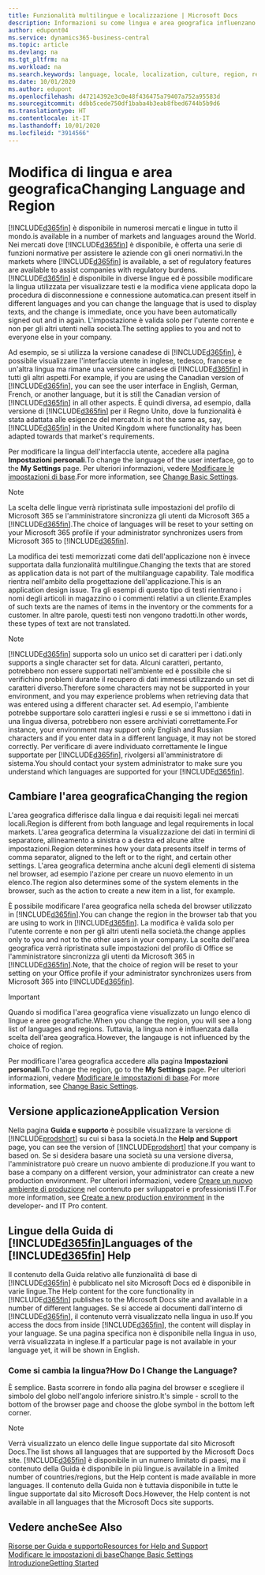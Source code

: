 ```yaml
---
title: Funzionalità multilingue e localizzazione | Microsoft Docs
description: Informazioni su come lingua e area geografica influenzano l'esperienza utente in Business Central.
author: edupont04
ms.service: dynamics365-business-central
ms.topic: article
ms.devlang: na
ms.tgt_pltfrm: na
ms.workload: na
ms.search.keywords: language, locale, localization, culture, region, regional settings
ms.date: 10/01/2020
ms.author: edupont
ms.openlocfilehash: d47214392e3c0e48f436475a79407a752a95583d
ms.sourcegitcommit: ddbb5cede750df1baba4b3eab8fbed6744b5b9d6
ms.translationtype: HT
ms.contentlocale: it-IT
ms.lasthandoff: 10/01/2020
ms.locfileid: "3914566"
---
```

# <a name="changing-language-and-region"></a><span data-ttu-id="787cc-103">Modifica di lingua e area geografica</span><span class="sxs-lookup"><span data-stu-id="787cc-103">Changing Language and Region</span></span>

[!INCLUDE[d365fin](includes/d365fin_md.md)] <span data-ttu-id="787cc-104">è disponibile in numerosi mercati e lingue in tutto il mondo.</span><span class="sxs-lookup"><span data-stu-id="787cc-104">is available in a number of markets and languages around the World.</span></span> <span data-ttu-id="787cc-105">Nei mercati dove [!INCLUDE[d365fin](includes/d365fin_md.md)] è disponibile, è offerta una serie di funzioni normative per assistere le aziende con gli oneri normativi.</span><span class="sxs-lookup"><span data-stu-id="787cc-105">In the markets where [!INCLUDE[d365fin](includes/d365fin_md.md)] is available, a set of regulatory features are available to assist companies with regulatory burdens.</span></span> [!INCLUDE[d365fin](includes/d365fin_md.md)] <span data-ttu-id="787cc-106">è disponibile in diverse lingue ed è possibile modificare la lingua utilizzata per visualizzare testi e la modifica viene applicata dopo la procedura di disconnessione e connessione automatica.</span><span class="sxs-lookup"><span data-stu-id="787cc-106">can present itself in different languages and you can change the language that is used to display texts, and the change is immediate, once you have been automatically signed out and in again.</span></span> <span data-ttu-id="787cc-107">L'impostazione è valida solo per l'utente corrente e non per gli altri utenti nella società.</span><span class="sxs-lookup"><span data-stu-id="787cc-107">The setting applies to you and not to everyone else in your company.</span></span>  

<span data-ttu-id="787cc-108">Ad esempio, se si utilizza la versione canadese di [!INCLUDE[d365fin](includes/d365fin_md.md)], è possibile visualizzare l'interfaccia utente in inglese, tedesco, francese e un'altra lingua ma rimane una versione canadese di [!INCLUDE[d365fin](includes/d365fin_md.md)] in tutti gli altri aspetti.</span><span class="sxs-lookup"><span data-stu-id="787cc-108">For example, if you are using the Canadian version of [!INCLUDE[d365fin](includes/d365fin_md.md)], you can see the user interface in English, German, French, or another language, but it is still the Canadian version of [!INCLUDE[d365fin](includes/d365fin_md.md)] in all other aspects.</span></span> <span data-ttu-id="787cc-109">È quindi diversa, ad esempio, dalla versione di [!INCLUDE[d365fin](includes/d365fin_md.md)] per il Regno Unito, dove la funzionalità è stata adattata alle esigenze del mercato.</span><span class="sxs-lookup"><span data-stu-id="787cc-109">It is not the same as, say, [!INCLUDE[d365fin](includes/d365fin_md.md)] in the United Kingdom where functionality has been adapted towards that market's requirements.</span></span>  

<span data-ttu-id="787cc-110">Per modificare la lingua dell'interfaccia utente, accedere alla pagina **Impostazioni personali**.</span><span class="sxs-lookup"><span data-stu-id="787cc-110">To change the language of the user interface, go to the **My Settings** page.</span></span> <span data-ttu-id="787cc-111">Per ulteriori informazioni, vedere [Modificare le impostazioni di base](ui-change-basic-settings.md#language).</span><span class="sxs-lookup"><span data-stu-id="787cc-111">For more information, see [Change Basic Settings](ui-change-basic-settings.md#language).</span></span> 

> [!NOTE]  
> <span data-ttu-id="787cc-112">La scelta delle lingue verrà ripristinata sulle impostazioni del profilo di Microsoft 365 se l'amministratore sincronizza gli utenti da Microsoft 365 a [!INCLUDE[d365fin](includes/d365fin_md.md)].</span><span class="sxs-lookup"><span data-stu-id="787cc-112">The choice of languages will be reset to your setting on your Microsoft 365 profile if your administrator synchronizes users from Microsoft 365 to [!INCLUDE[d365fin](includes/d365fin_md.md)].</span></span>

<span data-ttu-id="787cc-113">La modifica dei testi memorizzati come dati dell'applicazione non è invece supportata dalla funzionalità multilingue.</span><span class="sxs-lookup"><span data-stu-id="787cc-113">Changing the texts that are stored as application data is not part of the multilanguage capability.</span></span> <span data-ttu-id="787cc-114">Tale modifica rientra nell'ambito della progettazione dell'applicazione.</span><span class="sxs-lookup"><span data-stu-id="787cc-114">This is an application design issue.</span></span> <span data-ttu-id="787cc-115">Tra gli esempi di questo tipo di testi rientrano i nomi degli articoli in magazzino o i commenti relativi a un cliente.</span><span class="sxs-lookup"><span data-stu-id="787cc-115">Examples of such texts are the names of items in the inventory or the comments for a customer.</span></span> <span data-ttu-id="787cc-116">In altre parole, questi testi non vengono tradotti.</span><span class="sxs-lookup"><span data-stu-id="787cc-116">In other words, these types of text are not translated.</span></span>  

> [!NOTE]  
> [!INCLUDE[d365fin](includes/d365fin_md.md)] <span data-ttu-id="787cc-117">supporta solo un unico set di caratteri per i dati.</span><span class="sxs-lookup"><span data-stu-id="787cc-117">only supports a single character set for data.</span></span> <span data-ttu-id="787cc-118">Alcuni caratteri, pertanto, potrebbero non essere supportati nell'ambiente ed è possibile che si verifichino problemi durante il recupero di dati immessi utilizzando un set di caratteri diverso.</span><span class="sxs-lookup"><span data-stu-id="787cc-118">Therefore some characters may not be supported in your environment, and you may experience problems when retrieving data that was entered using a different character set.</span></span> <span data-ttu-id="787cc-119">Ad esempio, l'ambiente potrebbe supportare solo caratteri inglesi e russi e se si immettono i dati in una lingua diversa, potrebbero non essere archiviati correttamente.</span><span class="sxs-lookup"><span data-stu-id="787cc-119">For instance, your environment may support only English and Russian characters and if you enter data in a different language, it may not be stored correctly.</span></span> <span data-ttu-id="787cc-120">Per verificare di avere individuato correttamente le lingue supportate per [!INCLUDE[d365fin](includes/d365fin_md.md)], rivolgersi all'amministratore di sistema.</span><span class="sxs-lookup"><span data-stu-id="787cc-120">You should contact your system administrator to make sure you understand which languages are supported for your [!INCLUDE[d365fin](includes/d365fin_md.md)].</span></span>  

## <a name="changing-the-region"></a><span data-ttu-id="787cc-121">Cambiare l'area geografica</span><span class="sxs-lookup"><span data-stu-id="787cc-121">Changing the region</span></span>
<span data-ttu-id="787cc-122">L'area geografica differisce dalla lingua e dai requisiti legali nei mercati locali.</span><span class="sxs-lookup"><span data-stu-id="787cc-122">Region is different from both language and legal requirements in local markets.</span></span> <span data-ttu-id="787cc-123">L'area geografica determina la visualizzazione dei dati in termini di separatore, allineamento a sinistra o a destra ed alcune altre impostazioni.</span><span class="sxs-lookup"><span data-stu-id="787cc-123">Region determines how your data presents itself in terms of comma separator, aligned to the left or to the right, and certain other settings.</span></span> <span data-ttu-id="787cc-124">L'area geografica determina anche alcuni degli elementi di sistema nel browser, ad esempio l'azione per creare un nuovo elemento in un elenco.</span><span class="sxs-lookup"><span data-stu-id="787cc-124">The region also determines some of the system elements in the browser, such as the action to create a new item in a list, for example.</span></span>  

<span data-ttu-id="787cc-125">È possibile modificare l'area geografica nella scheda del browser utilizzato in [!INCLUDE[d365fin](includes/d365fin_md.md)].</span><span class="sxs-lookup"><span data-stu-id="787cc-125">You can change the region in the browser tab that you are using to work in [!INCLUDE[d365fin](includes/d365fin_md.md)].</span></span> <span data-ttu-id="787cc-126">La modifica è valida solo per l'utente corrente e non per gli altri utenti nella società.</span><span class="sxs-lookup"><span data-stu-id="787cc-126">the change applies only to you and not to the other users in your company.</span></span>  <span data-ttu-id="787cc-127">La scelta dell'area geografica verrà ripristinata sulle impostazioni del profilo di Office se l'amministratore sincronizza gli utenti da Microsoft 365 in [!INCLUDE[d365fin](includes/d365fin_md.md)].</span><span class="sxs-lookup"><span data-stu-id="787cc-127">Note, that the choice of region will be reset to your setting on your Office profile if your administrator synchronizes users from Microsoft 365 into [!INCLUDE[d365fin](includes/d365fin_md.md)].</span></span>

> [!IMPORTANT]  
>  <span data-ttu-id="787cc-128">Quando si modifica l'area geografica viene visualizzato un lungo elenco di lingue e aree geografiche.</span><span class="sxs-lookup"><span data-stu-id="787cc-128">When you change the region, you will see a long list of languages and regions.</span></span> <span data-ttu-id="787cc-129">Tuttavia, la lingua non è influenzata dalla scelta dell'area geografica.</span><span class="sxs-lookup"><span data-stu-id="787cc-129">However, the langauge is not influenced by the choice of region.</span></span>  

<span data-ttu-id="787cc-130">Per modificare l'area geografica accedere alla pagina **Impostazioni personali**.</span><span class="sxs-lookup"><span data-stu-id="787cc-130">To change the region, go to the **My Settings** page.</span></span> <span data-ttu-id="787cc-131">Per ulteriori informazioni, vedere [Modificare le impostazioni di base](ui-change-basic-settings.md).</span><span class="sxs-lookup"><span data-stu-id="787cc-131">For more information, see [Change Basic Settings](ui-change-basic-settings.md).</span></span>  

## <a name="application-version"></a><span data-ttu-id="787cc-132">Versione applicazione</span><span class="sxs-lookup"><span data-stu-id="787cc-132">Application Version</span></span>

<span data-ttu-id="787cc-133">Nella pagina **Guida e supporto** è possibile visualizzare la versione di [!INCLUDE[prodshort](includes/prodshort.md)] su cui si basa la società.</span><span class="sxs-lookup"><span data-stu-id="787cc-133">In the **Help and Support** page, you can see the version of [!INCLUDE[prodshort](includes/prodshort.md)] that your company is based on.</span></span> <span data-ttu-id="787cc-134">Se si desidera basare una società su una versione diversa, l'amministratore può creare un nuovo ambiente di produzione.</span><span class="sxs-lookup"><span data-stu-id="787cc-134">If you want to base a company on a different version, your administrator can create a new production environment.</span></span> <span data-ttu-id="787cc-135">Per ulteriori informazioni, vedere [Creare un nuovo ambiente di produzione](/dynamics365/business-central/dev-itpro/administration/tenant-admin-center-environments#create-a-new-production-environment) nel contenuto per sviluppatori e professionisti IT.</span><span class="sxs-lookup"><span data-stu-id="787cc-135">For more information, see [Create a new production environment](/dynamics365/business-central/dev-itpro/administration/tenant-admin-center-environments#create-a-new-production-environment) in the developer- and IT Pro content.</span></span>  

## <a name="languages-of-the-d365fin-help"></a><span data-ttu-id="787cc-136">Lingue della Guida di [!INCLUDE[d365fin](includes/d365fin_md.md)]</span><span class="sxs-lookup"><span data-stu-id="787cc-136">Languages of the [!INCLUDE[d365fin](includes/d365fin_md.md)] Help</span></span>
<span data-ttu-id="787cc-137">Il contenuto della Guida relativo alle funzionalità di base di [!INCLUDE[d365fin](includes/d365fin_md.md)] è pubblicato nel sito Microsoft Docs ed è disponibile in varie lingue.</span><span class="sxs-lookup"><span data-stu-id="787cc-137">The Help content for the core functionality in [!INCLUDE[d365fin](includes/d365fin_md.md)] publishes to the Microsoft Docs site and available in a number of different languages.</span></span> <span data-ttu-id="787cc-138">Se si accede ai documenti dall'interno di [!INCLUDE[d365fin](includes/d365fin_md.md)], il contenuto verrà visualizzato nella lingua in uso.</span><span class="sxs-lookup"><span data-stu-id="787cc-138">If you access the docs from inside [!INCLUDE[d365fin](includes/d365fin_md.md)], the content will display in your language.</span></span> <span data-ttu-id="787cc-139">Se una pagina specifica non è disponibile nella lingua in uso, verrà visualizzata in inglese.</span><span class="sxs-lookup"><span data-stu-id="787cc-139">If a particular page is not available in your language yet, it will be shown in English.</span></span>

### <a name="how-do-i-change-the-language"></a><span data-ttu-id="787cc-140">Come si cambia la lingua?</span><span class="sxs-lookup"><span data-stu-id="787cc-140">How Do I Change the Language?</span></span>
<span data-ttu-id="787cc-141">È semplice. Basta scorrere in fondo alla pagina del browser e scegliere il simbolo del globo nell'angolo inferiore sinistro.</span><span class="sxs-lookup"><span data-stu-id="787cc-141">It's simple - scroll to the bottom of the browser page and choose the globe symbol in the bottom left corner.</span></span>

> [!NOTE]  
> <span data-ttu-id="787cc-142">Verrà visualizzato un elenco delle lingue supportate dal sito Microsoft Docs.</span><span class="sxs-lookup"><span data-stu-id="787cc-142">The list shows all languages that are supported by the Microsoft Docs site.</span></span> [!INCLUDE[d365fin](includes/d365fin_md.md)] <span data-ttu-id="787cc-143">è disponibile in un numero limitato di paesi, ma il contenuto della Guida è disponibile in più lingue.</span><span class="sxs-lookup"><span data-stu-id="787cc-143">is available in a limited number of countries/regions, but the Help content is made available in more languages.</span></span> <span data-ttu-id="787cc-144">Il contenuto della Guida non è tuttavia disponibile in tutte le lingue supportate dal sito Microsoft Docs.</span><span class="sxs-lookup"><span data-stu-id="787cc-144">However, the Help content is not available in all languages that the Microsoft Docs site supports.</span></span>

## <a name="see-also"></a><span data-ttu-id="787cc-145">Vedere anche</span><span class="sxs-lookup"><span data-stu-id="787cc-145">See Also</span></span>

[<span data-ttu-id="787cc-146">Risorse per Guida e supporto</span><span class="sxs-lookup"><span data-stu-id="787cc-146">Resources for Help and Support</span></span>](product-help-and-support.md)  
[<span data-ttu-id="787cc-147">Modificare le impostazioni di base</span><span class="sxs-lookup"><span data-stu-id="787cc-147">Change Basic Settings</span></span>](ui-change-basic-settings.md)  
[<span data-ttu-id="787cc-148">Introduzione</span><span class="sxs-lookup"><span data-stu-id="787cc-148">Getting Started</span></span>](product-get-started.md)  
